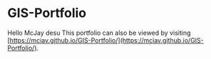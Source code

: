 # GIS-Portfolio
Hello McJay desu
This portfolio can also be viewed by visiting [https://mciav.github.io/GIS-Portfolio/](https://mciav.github.io/GIS-Portfolio/).

